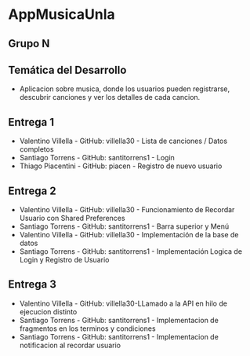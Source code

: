 # AppMusicaUnla

## Grupo N

## Temática del Desarrollo
- Aplicacion sobre musica, donde los usuarios pueden registrarse, descubrir canciones y ver los detalles de cada cancion.

## Entrega 1
 - Valentino Villella - GitHub: villella30 - Lista de canciones / Datos completos
 - Santiago Torrens - GitHub: santitorrens1 - Login
 - Thiago Piacentini - GitHub: piacen - Registro de nuevo usuario

## Entrega 2
- Valentino Villella - GitHub: villella30 - Funcionamiento de Recordar Usuario con Shared Preferences
- Santiago Torrens - GitHub: santitorrens1 - Barra superior y Menú
- Valentino Villella - GitHub: villella30 - Implementación de la base de datos
- Santiago Torrens - GitHub: santitorrens1 - Implementación Logica de Login y Registro de Usuario

## Entrega 3

- Valentino Villella - GitHub: villella30-LLamado a la API en hilo de ejecucion distinto
- Santiago Torrens - GitHub: santitorrens1 - Implementacion de fragmentos en los terminos y condiciones
- Santiago Torrens - GitHub: santitorrens1 - Implementacion de notificacion al recordar usuario

